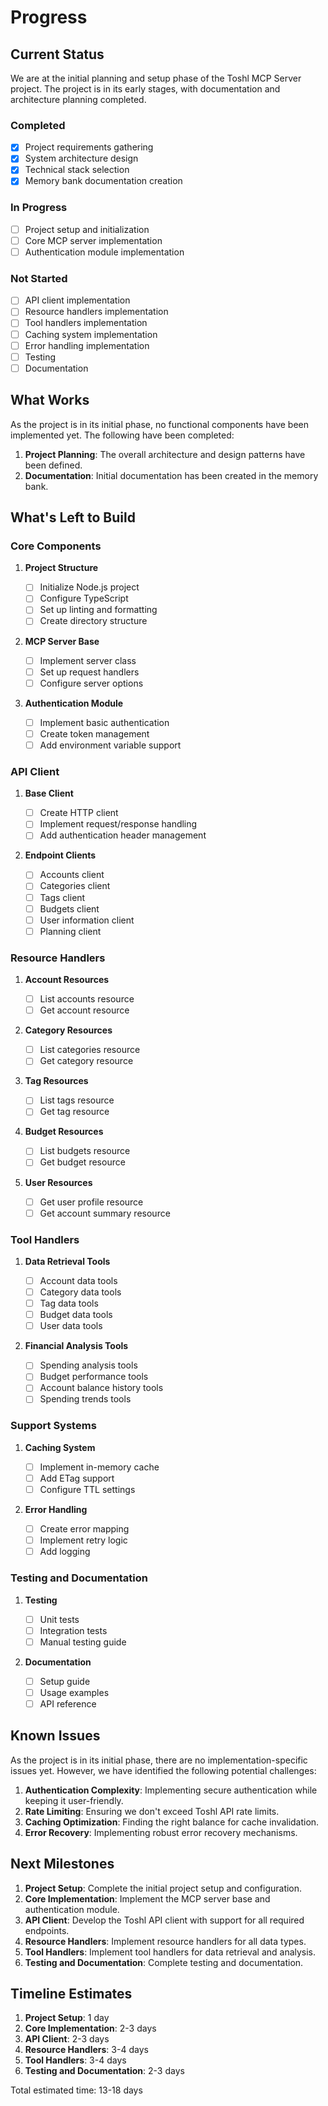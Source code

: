# Progress

## Current Status

We are at the initial planning and setup phase of the Toshl MCP Server project. The project is in its early stages, with documentation and architecture planning completed.

### Completed

- [x] Project requirements gathering
- [x] System architecture design
- [x] Technical stack selection
- [x] Memory bank documentation creation

### In Progress

- [ ] Project setup and initialization
- [ ] Core MCP server implementation
- [ ] Authentication module implementation

### Not Started

- [ ] API client implementation
- [ ] Resource handlers implementation
- [ ] Tool handlers implementation
- [ ] Caching system implementation
- [ ] Error handling implementation
- [ ] Testing
- [ ] Documentation

## What Works

As the project is in its initial phase, no functional components have been implemented yet. The following have been completed:

1. **Project Planning**: The overall architecture and design patterns have been defined.
2. **Documentation**: Initial documentation has been created in the memory bank.

## What's Left to Build

### Core Components

1. **Project Structure**

   - [ ] Initialize Node.js project
   - [ ] Configure TypeScript
   - [ ] Set up linting and formatting
   - [ ] Create directory structure

2. **MCP Server Base**

   - [ ] Implement server class
   - [ ] Set up request handlers
   - [ ] Configure server options

3. **Authentication Module**
   - [ ] Implement basic authentication
   - [ ] Create token management
   - [ ] Add environment variable support

### API Client

1. **Base Client**

   - [ ] Create HTTP client
   - [ ] Implement request/response handling
   - [ ] Add authentication header management

2. **Endpoint Clients**
   - [ ] Accounts client
   - [ ] Categories client
   - [ ] Tags client
   - [ ] Budgets client
   - [ ] User information client
   - [ ] Planning client

### Resource Handlers

1. **Account Resources**

   - [ ] List accounts resource
   - [ ] Get account resource

2. **Category Resources**

   - [ ] List categories resource
   - [ ] Get category resource

3. **Tag Resources**

   - [ ] List tags resource
   - [ ] Get tag resource

4. **Budget Resources**

   - [ ] List budgets resource
   - [ ] Get budget resource

5. **User Resources**
   - [ ] Get user profile resource
   - [ ] Get account summary resource

### Tool Handlers

1. **Data Retrieval Tools**

   - [ ] Account data tools
   - [ ] Category data tools
   - [ ] Tag data tools
   - [ ] Budget data tools
   - [ ] User data tools

2. **Financial Analysis Tools**
   - [ ] Spending analysis tools
   - [ ] Budget performance tools
   - [ ] Account balance history tools
   - [ ] Spending trends tools

### Support Systems

1. **Caching System**

   - [ ] Implement in-memory cache
   - [ ] Add ETag support
   - [ ] Configure TTL settings

2. **Error Handling**
   - [ ] Create error mapping
   - [ ] Implement retry logic
   - [ ] Add logging

### Testing and Documentation

1. **Testing**

   - [ ] Unit tests
   - [ ] Integration tests
   - [ ] Manual testing guide

2. **Documentation**
   - [ ] Setup guide
   - [ ] Usage examples
   - [ ] API reference

## Known Issues

As the project is in its initial phase, there are no implementation-specific issues yet. However, we have identified the following potential challenges:

1. **Authentication Complexity**: Implementing secure authentication while keeping it user-friendly.
2. **Rate Limiting**: Ensuring we don't exceed Toshl API rate limits.
3. **Caching Optimization**: Finding the right balance for cache invalidation.
4. **Error Recovery**: Implementing robust error recovery mechanisms.

## Next Milestones

1. **Project Setup**: Complete the initial project setup and configuration.
2. **Core Implementation**: Implement the MCP server base and authentication module.
3. **API Client**: Develop the Toshl API client with support for all required endpoints.
4. **Resource Handlers**: Implement resource handlers for all data types.
5. **Tool Handlers**: Implement tool handlers for data retrieval and analysis.
6. **Testing and Documentation**: Complete testing and documentation.

## Timeline Estimates

1. **Project Setup**: 1 day
2. **Core Implementation**: 2-3 days
3. **API Client**: 2-3 days
4. **Resource Handlers**: 3-4 days
5. **Tool Handlers**: 3-4 days
6. **Testing and Documentation**: 2-3 days

Total estimated time: 13-18 days
